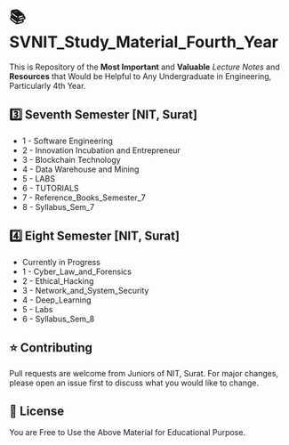 # 📚 SVNIT_Study_Material_Fourth_Year

This is Repository of the **Most Important** and **Valuable** _Lecture Notes_ and **Resources** that Would be Helpful to Any Undergraduate in Engineering, Particularly 4th Year.

## 3️⃣ Seventh Semester [NIT, Surat]

- 1 - Software Engineering
- 2 - Innovation Incubation and Entrepreneur
- 3 - Blockchain Technology
- 4 - Data Warehouse and Mining
- 5 - LABS
- 6 - TUTORIALS
- 7 - Reference_Books_Semester_7
- 8 - Syllabus_Sem_7

## 4️⃣ Eight Semester [NIT, Surat]

- Currently in Progress
- 1 - Cyber_Law_and_Forensics
- 2 - Ethical_Hacking
- 3 - Network_and_System_Security
- 4 - Deep_Learning
- 5 - Labs
- 6 - Syllabus_Sem_8

## ⭐ Contributing

Pull requests are welcome from Juniors of NIT, Surat. For major changes, please open an issue first to discuss what you would like to change.

## 🥺 License

You are Free to Use the Above Material for Educational Purpose.
